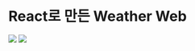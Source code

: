 # React로 만든 Weather Web

<img src="https://img.shields.io/badge/typescript-3776AB.svg?&style=for-the-badge&logo=Typescript&logoColor=white" /> <img src="https://img.shields.io/badge/react-61DAFB.svg?&style=for-the-badge&logo=react&logoColor=black" />
<br />
